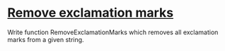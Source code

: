 # [Remove exclamation marks](https://www.codewars.com/kata/57a0885cbb9944e24c00008e)

Write function RemoveExclamationMarks which removes all exclamation marks from a given string.

